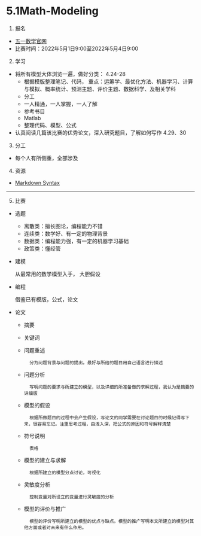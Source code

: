 # 5.1Math-Modeling
1. 报名

- [五一数学官网](http://51mcm.cumt.edu.cn)
- 比赛时间：2022年5月1日9\:00至2022年5月4日9\:00

2. 学习
- 将所有模型大体浏览一遍，做好分类： 4.24-28
	- 根据模版整理笔记、代码， 重点：运筹学、最优化方法、机器学习、计算与模拟、概率统计、预测主题、评价主题、数据科学、及相关学科
	- 分工
	- 一人精通，一人掌握，一人了解
	- 参考书目
	- Matlab
	- 整理代码、模型、公式
- 认真阅读几篇该比赛的优秀论文，深入研究题目，了解如何写作 4.29、30

3. 分工
- 每个人有所侧重，全部涉及

4. 资源
- [Markdown Syntax](https://www.markdownguide.org/cheat-sheet/)
---
5. 比赛
- 选题
	- 离散类：擅长图论，编程能力不错
	- 连续类：数学好、有一定的物理背景
	- 数据类：编程能力强，有一定的机器学习基础
	- 政策类：懂经管
	
- 建模
	
	从最常用的数学模型入手， 大胆假设
- 编程

	借鉴已有模版，公式，论文
- 论文
	- 摘要
	- 关键词
	- 问题重述
		
			分为问题背景与问题的提出。最好与所给的题目用自己语言进行描述
	- 问题分析
	
			写明问题的要求与所建立的模型，以及详细的所准备做的求解过程，我认为是摘要的详细版 
	- 模型的假设

			根据所做题目的过程中会产生假设，写论文的同学需要在讨论题目的时候记得写下来，很容易忘记。注重思考过程，由浅入深，把公式的原因和符号解释清楚
	- 符号说明

			表格
	- 模型的建立与求解

			根据所建立的模型分点讨论，可视化

	- 灵敏度分析

			控制变量对所设立的变量进行灵敏度的分析

	- 模型的评价与推广
			
			模型的评价写明所建立的模型的优点与缺点。模型的推广写明本文所建立的模型对其他方面或者对未来有什么作用。		